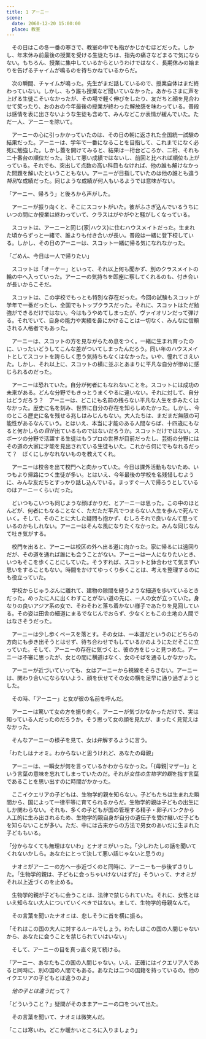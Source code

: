 ```yaml
---
title: 1 アーニー
scene:
  date: 2060-12-20 15:00:00
  place: 教室
---
```


　その日はこの冬一番の寒さで、教室の中でも指がかじかむほどだった。しかし、年末休み前最後の授業を受ける生徒たちは、指先の痛さなどまるで気にならない。もちろん、授業に集中しているからというわけではなく、長期休みの始まりを告げるチャイムが鳴るのを待ちかねているからだ。

　次の瞬間、チャイムが鳴った。先生がまだ話しているので、授業自体はまだ終わっていない。しかし、もう誰も授業など聞いていなかった。あからさまに声を上げる生徒こそいなかったが、その場で軽く伸びをしたり、友だちと顔を見合わせて笑ったり、おのおの今年最後の授業が終わった解放感を味わっている。普段は感情を表に出さないような生徒も含めて、みんなどこか表情が緩んでいた。ただ一人、アーニーを除いて。

　アーニーの心に引っかかっていたのは、その日の朝に返された全国統一試験の結果だった。アーニーは、学年で一番になることを目指して、これまでになく必死に勉強した。しかし蓋を開けてみると、結果は一桁台どころか、二桁、それも二十番台の順位だった。決して悪い成績ではないし、前回と比べれば順位も上がっている。それでも、突出して点数の高い科目もなければ、他の誰も解けなかった問題を解いたということもない。アーニーが目指していたのは他の誰とも違う*特別*な成績だった。同じような成績が何人もいるようでは意味がない。

「アーニー、帰ろう」と後ろから声がした。

　アーニーが振り向くと、そこにスコットがいた。彼がふさぎ込んでいるうちにいつの間にか授業は終わっていて、クラスはがやがやと騒がしくなっている。

　スコットは、アーニーと同じ{家|ハウス}に住むハウスメイトだった。生まれた頃からずっと一緒で、誰よりも付き合いが長い。普段は一緒に登下校している。しかし、その日のアーニーは、スコット一緒に帰る気になれなかった。

「ごめん、今日は一人で帰りたい」

　スコットは「オーケー」といって、それ以上何も聞かず、別のクラスメイトの輪の中へ入っていった。アーニーの気持ちを即座に察してくれるのも、付き合いが長いからこそだ。

　スコットは、この学校でもっとも特別な存在だった。今回の試験もスコットが学年で一番だったし、全国でもトップクラスだった。それに、スコットはただ勉強ができるだけではない。今はもうやめてしまったが、ヴァイオリンだって弾ける。それでいて、自身の能力や実績を鼻にかけることは一切なく、みんなに信頼される人格者でもあった。

　アーニーは、スコットの方を見ながらため息をつく。一緒に生まれ育ったのに、いったいどうしてこんな差がついてしまったんだろう。同い年のハウスメイトとしてスコットを誇らしく思う気持ちもなくはなかった。いや、憧れてさえいた。しかし、それ以上に、スコットの横に並ぶとあまりに平凡な自分が惨めに感じられるのだった。

　アーニーは恐れていた。自分が何者にもなれないことを。スコットには成功の未来がある。どんな分野でもきっとうまくやるに違いない。それに対して、自分はどうだろう？　アーニーは、どこにも名前の残らない平凡な人生を歩みたくはなかった。歴史に名を刻み、世界に自分の存在を知らしめたかった。しかし、今のところ歴史に名を残せる兆しはみじんもない。大人たちは、まだまだ無限の可能性があるなんていう。とはいえ、本当に才能のある人間ならば、十四歳にもなると何かしらの*目*が出ているものではないだろうか。スコットだけではない。スポーツの分野で活躍する生徒はもうプロの世界が目前だったし、芸術の分野にはその道の大家に才能を見出されている生徒もいた。これから何にでもなれるだって？　ぼくにしかなれないものを教えてくれ。

　アーニーは校舎を出て校門へと向かっていた。今日は課外活動もないため、いつもより帰路につく生徒が多い。とはいえ、今年最後の学校を名残惜しむように、みんな友だちとすっかり話し込んでいる。まっすぐ一人で帰ろうとしているのはアーニーくらいだった。

　どいつもこいつも同じような顔ばかりだ、とアーニーは思った。この中のほとんどが、何者にもなることなく、ただただ平凡でつまらない人生を歩んで死んでいく。そして、そのことに大した疑問も抱かず、むしろそれで良いなんて思っているのかもしれない。アーニーはそんな風になりたくなかった。みんな同じなんて吐き気がする。

　校門を出ると、アーニーは校区の外へ出る道に向かった。家に帰るには遠回りだが、その道を通れば誰にも会うことがない。アーニーは一人になりたいとき、いつもそこを歩くことにしていた。そうすれば、スコットと鉢合わせて気まずい思いをすることもない。時間をかけてゆっくり歩くことは、考えを整理するのにも役立っていた。

　学校からじゅうぶんに離れて、建物の隙間を縫うような細道を歩いているときだった。めったに人に出くわすことがない道の先に、一人の女が立っていた。身なりの良いアジア系の女で、そわそわと落ち着かない様子であたりを見回している。その姿は田舎の細道にまるでなじんでおらず、少なくともこの土地の人間ではなさそうだった。

　アーニーは少し歩くペースを落とす。その女は、一本道だというのにどちらの方向にも歩き出そうとはせず、待ち合わせでもしているかのようにただそこに立っていた。そして、アーニーの存在に気づくと、彼の方をじっと見つめた。アーニーは不審に思ったが、女との間に横道はなく、女のそばを通るしかなかった。

　アーニーが近づいていっても、女はアーニーから視線をそらさない。アーニーは、関わり合いにならないよう、顔を伏せてその女の横を足早に通り過ぎようとした。

　その時、「アーニー」と女が彼の名前を呼んだ。

　アーニーは驚いて女の方を振り向く。アーニーが気づかなかっただけで、実は知っている人だったのだろうか。そう思って女の顔を見たが、まったく見覚えはなかった。

　そんなアーニーの様子を見て、女は弁解するように言う。

「わたしはナオミ。わからないと思うけれど、あなたの母親」

　アーニーは、一瞬女が何を言っているかわからなかった。「{母親|マザー}」という言葉の意味を忘れてしまっていたのだ。それが*女性の生物学的親*を指す言葉であることを思い出すのに時間がかかった。

　ここイクエリアの子どもは、生物学的親を知らない。子どもたちは生まれた瞬間から、国によって一律平等に育てられるからだ。生物学的親は子どもの出生にしか関わらない。それも、多くの子どもが国の管理する精子・卵子バンクから人工的に生み出されるため、生物学的親自身が自分の遺伝子を受け継いだ子どもを知らないことが多い。ただ、中には古来からの方法で男女のあいだに生まれた子どももいる。

「分からなくても無理はないわ」とナオミがいった。「少しわたしの話を聞いてくれないかしら。あなたにとって決して悪い話じゃないと思うの」

　ナオミがアーニーの方へ一歩近づくのと同時に、アーニーも一歩後ずさりした。「生物学的親は、子どもに会っちゃいけないはずだ」そういって、ナオミがそれ以上近づくのを止める。

　生物学的親が子どもに会うことは、法律で禁じられていた。それに、女性とはいえ知らない大人についていくべきではない。まして、生物学的母親なんて。

　その言葉を聞いたナオミは、悲しそうに首を横に振る。

「それはこの国の大人に対するルールでしょう。わたしはこの国の人間じゃないから、あなたに会うことを禁じられていはいない」

　そして、アーニーの目を真っ直ぐ見て続ける。

「アーニー、あなたもこの国の人間じゃない。いえ、正確にはイクエリア人であると同時に、別の国の人間でもある。あなたは二つの国籍を持っているの。他のイクエリアの子どもとは違うのよ」

　*他の子とは違う*だって？

「どういうこと？」疑問がそのままアーニーの口をついて出た。

　その言葉を聞いて、ナオミは微笑んだ。

「ここは寒いわ。どこか暖かいところに入りましょう」
